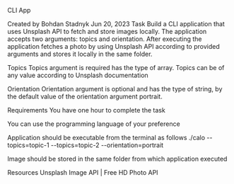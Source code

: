 CLI App

Created by Bohdan Stadnyk
Jun 20, 2023
Task
Build a CLI application that uses Unsplash API to fetch and store images locally. The application accepts two arguments: topics and orientation. After executing the application fetches a photo by using Unsplash API according to provided arguments and stores it locally in the same folder.

Topics
Topics argument is required has the type of array. Topics can be of any value according to Unsplash documentation

Orientation
Orientation argument is optional and has the type of string, by the default value of the orientation argument portrait. 

Requirements
You have one hour to complete the task

You can use the programming language of your preference

Application should be executable from the terminal as follows
./calo --topics=topic-1 --topics=topic-2 --orientation=portrait

Image should be stored in the same folder from which application executed

Resources
Unsplash Image API | Free HD Photo API


